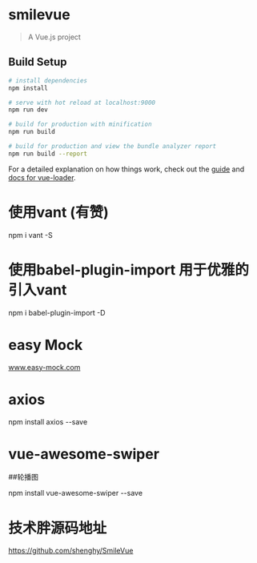 # smilevue

> A Vue.js project

## Build Setup

``` bash
# install dependencies
npm install

# serve with hot reload at localhost:9000
npm run dev

# build for production with minification
npm run build

# build for production and view the bundle analyzer report
npm run build --report
```

For a detailed explanation on how things work, check out the [guide](http://vuejs-templates.github.io/webpack/) and [docs for vue-loader](http://vuejs.github.io/vue-loader).


# 使用vant (有赞)
npm i vant -S

# 使用babel-plugin-import  用于优雅的引入vant
npm i babel-plugin-import -D



# easy Mock
www.easy-mock.com


# axios 

npm install axios --save

# vue-awesome-swiper 

 ##轮播图

 npm install vue-awesome-swiper  --save

# 技术胖源码地址

 https://github.com/shenghy/SmileVue


